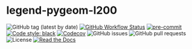 # legend-pygeom-l200

![GitHub tag (latest by date)](https://img.shields.io/github/v/tag/legend-exp/legend-pygeom-l200?logo=git)
[![GitHub Workflow Status](https://img.shields.io/github/workflow/status/legend-exp/legend-pygeom-l200/l200geom/main?label=main%20branch&logo=github)](https://github.com/legend-exp/legend-pygeom-l200/actions)
[![pre-commit](https://img.shields.io/badge/pre--commit-enabled-brightgreen?logo=pre-commit&logoColor=white)](https://github.com/pre-commit/pre-commit)
[![Code style: black](https://img.shields.io/badge/code%20style-black-000000.svg)](https://github.com/psf/black)
[![Codecov](https://img.shields.io/codecov/c/github/legend-exp/legend-pygeom-l200?logo=codecov)](https://app.codecov.io/gh/legend-exp/legend-pygeom-l200)
![GitHub issues](https://img.shields.io/github/issues/legend-exp/legend-pygeom-l200?logo=github)
![GitHub pull requests](https://img.shields.io/github/issues-pr/legend-exp/legend-pygeom-l200?logo=github)
![License](https://img.shields.io/github/license/legend-exp/legend-pygeom-l200)
[![Read the Docs](https://img.shields.io/readthedocs/legend-pygeom-l200?logo=readthedocs)](https://legend-pygeom-l200.readthedocs.io)
